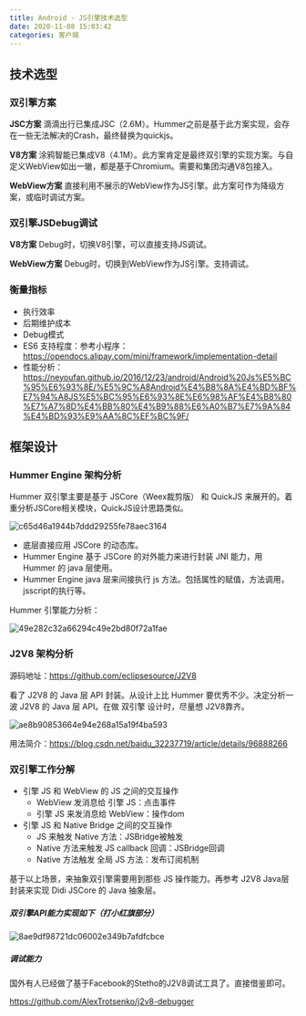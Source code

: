 ```yaml
---
title: Android - JS引擎技术选型
date: 2020-11-08 15:03:42
categories: 客户端
---
```


## 技术选型
### 双引擎方案

**JSC方案**
滴滴出行已集成JSC（2.6M）。Hummer之前是基于此方案实现，会存在一些无法解决的Crash，最终替换为quickjs。

**V8方案**
涂鸦智能已集成V8（4.1M）。此方案肯定是最终双引擎的实现方案。与自定义WebView如出一辙，都是基于Chromium。需要和集团沟通V8包接入。

**WebView方案**
直接利用不展示的WebView作为JS引擎。此方案可作为降级方案，或临时调试方案。

### 双引擎JSDebug调试

**V8方案**
Debug时，切换V8引擎，可以直接支持JS调试。

**WebView方案**
Debug时，切换到WebView作为JS引擎。支持调试。

### 衡量指标

* 执行效率
* 后期维护成本
* Debug模式
* ES6 支持程度：参考小程序：https://opendocs.alipay.com/mini/framework/implementation-detail
* 性能分析：https://neyoufan.github.io/2016/12/23/android/Android%20Js%E5%BC%95%E6%93%8E/%E5%9C%A8Android%E4%B8%8A%E4%BD%BF%E7%94%A8JS%E5%BC%95%E6%93%8E%E6%98%AF%E4%B8%80%E7%A7%8D%E4%BB%80%E4%B9%88%E6%A0%B7%E7%9A%84%E4%BD%93%E9%AA%8C%EF%BC%9F/

## 框架设计

### Hummer Engine 架构分析

Hummer 双引擎主要是基于 JSCore（Weex裁剪版） 和 QuickJS 来展开的。着重分析JSCore相关模块，QuickJS设计思路类似。

![c65d46a1944b7ddd29255fe78aec3164](/image/18073238-7B80-47E7-AA39-4A9BDA39DF98.png)

- 底层直接应用 JSCore 的动态库。
- Hummer Engine 基于 JSCore 的对外能力来进行封装 JNI 能力，用 Hummer 的 java 层使用。
- Hummer Engine java 层来间接执行 js 方法。包括属性的赋值，方法调用，jsscript的执行等。

Hummer 引擎能力分析：

![49e282c32a66294c49e2bd80f72a1fae](/image/8DB5732B-917F-49CD-BD4D-0E80A7D6D0A3.png)


### J2V8 架构分析

源码地址：https://github.com/eclipsesource/J2V8

看了 J2V8 的 Java 层 API 封装。从设计上比 Hummer 要优秀不少。决定分析一波 J2V8 的 Java 层 API。在做 双引擎 设计时，尽量想 J2V8靠齐。

![ae8b90853664e94e268a15a19f4ba593](/image/5D1692FC-D443-41B3-9456-C13CB2438B1C.png)

用法简介：https://blog.csdn.net/baidu_32237719/article/details/96888266

### 双引擎工作分解

- 引擎 JS 和 WebView 的 JS 之间的交互操作
    - WebView 发消息给 引擎 JS：点击事件
    - 引擎 JS 来发消息给 WebView：操作dom
- 引擎 JS 和 Native Bridge 之间的交互操作
    - JS 来触发 Native 方法：JSBridge被触发
    - Native 方法来触发 JS callback 回调：JSBridge回调
    - Native 方法触发 全局 JS 方法：发布订阅机制

基于以上场景，来抽象双引擎需要用到那些 JS 操作能力。再参考 J2V8 Java层封装来实现 Didi JSCore 的 Java 抽象层。


##### 双引擎API能力实现如下（打小红旗部分）

![8ae9df98721dc06002e349b7afdfcbce](/image/30CDB86A-31B2-44CA-8DCC-E2607173ECCE.png)

##### 调试能力

国外有人已经做了基于Facebook的Stetho的J2V8调试工具了。直接借鉴即可。

https://github.com/AlexTrotsenko/j2v8-debugger

